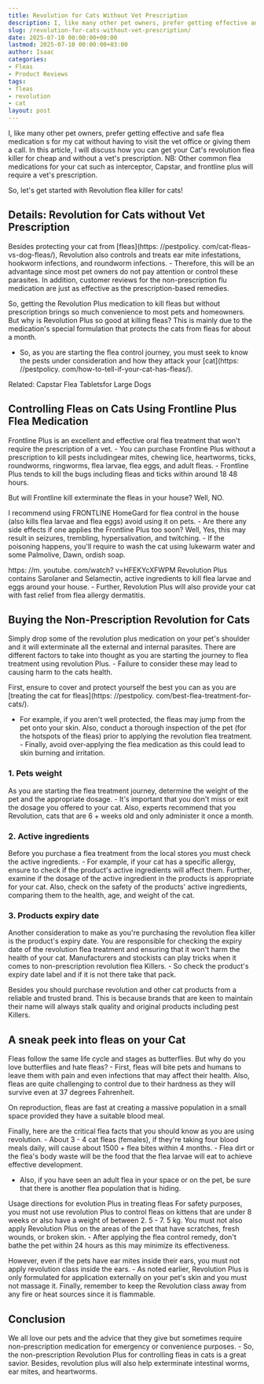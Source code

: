 ```yaml
---
title: Revolution for Cats Without Vet Prescription
description: I, like many other pet owners, prefer getting effective and safe flea medication s for my cat without having to visit the vet office or giving them a call. In...
slug: /revolution-for-cats-without-vet-prescription/
date: 2025-07-10 00:00:00+00:00
lastmod: 2025-07-10 00:00:00+03:00
author: Isaac
categories:
- Fleas
- Product Reviews
tags:
- fleas
- revolution
- cat
layout: post
---
```


I, like many other pet owners, prefer getting effective and safe flea medication s for my cat without having to visit the vet office or giving them a call. In this article, I will discuss how you can get your Cat's revolution flea killer for cheap and without a vet's prescription. NB: Other common flea medications for your cat such as interceptor, Capstar, and frontline plus will require a vet's prescription.

So, let's get started with Revolution flea killer for cats!

##  Details: Revolution for Cats without Vet Prescription

Besides protecting your cat from [fleas](https: //pestpolicy. com/cat-fleas-vs-dog-fleas/), Revolution also controls and treats ear mite infestations, hookworm infections, and roundworm infections. - Therefore, this will be an advantage since most pet owners do not pay attention or control these parasites. In addition, customer reviews for the non-prescription flu medication are just as effective as the prescription-based remedies.

So, getting the Revolution Plus medication to kill fleas but without prescription brings so much convenience to most pets and homeowners. But why is Revolution Plus so good at killing fleas? This is mainly due to the medication's special formulation that protects the cats from fleas for about a month.

- So, as you are starting the flea control journey, you must seek to know the pests under consideration and how they attack your [cat](https: //pestpolicy. com/how-to-tell-if-your-cat-has-fleas/).

Related: Capstar Flea Tabletsfor Large Dogs

##  Controlling Fleas on Cats Using Frontline Plus Flea Medication

Frontline Plus is an excellent and effective oral flea treatment that won't require the prescription of a vet. - You can purchase Frontline Plus without a prescription to kill pests includingear mites, chewing lice, heartworms, ticks, roundworms, ringworms, flea larvae, flea eggs, and adult fleas. - Frontline Plus tends to kill the bugs including fleas and ticks within around 18 48 hours.

But will Frontline kill exterminate the fleas in your house? Well, NO.

I recommend using FRONTLINE HomeGard for flea control in the house (also kills flea larvae and flea eggs) avoid using it on pets. - Are there any side effects if one applies the Frontline Plus too soon? Well, Yes, this may result in seizures, trembling, hypersalivation, and twitching. - If the poisoning happens, you'll require to wash the cat using lukewarm water and some Palmolive, Dawn, ordish soap.

https: //m. youtube. com/watch? v=HFEKYcXFWPM Revolution Plus contains Sarolaner and Selamectin, active ingredients to kill flea larvae and eggs around your house. - Further, Revolution Plus will also provide your cat with fast relief from flea allergy dermatitis.

##  Buying the Non-Prescription Revolution for Cats

Simply drop some of the revolution plus medication on your pet's shoulder and it will exterminate all the external and internal parasites. There are different factors to take into thought as you are starting the journey to flea treatment using revolution Plus. - Failure to consider these may lead to causing harm to the cats health.

First, ensure to cover and protect yourself the best you can as you are [treating the cat for fleas](https: //pestpolicy. com/best-flea-treatment-for-cats/).

- For example, if you aren't well protected, the fleas may jump from the pet onto your skin. Also, conduct a thorough inspection of the pet (for the hotspots of the fleas) prior to applying the revolution flea treatment. - Finally, avoid over-applying the flea medication as this could lead to skin burning and irritation.

###  1. Pets weight

As you are starting the flea treatment journey, determine the weight of the pet and the appropriate dosage. - It's important that you don't miss or exit the dosage you offered to your cat. Also, experts recommend that you Revolution, cats that are 6 + weeks old and only administer it once a month.

###  2. Active ingredients

Before you purchase a flea treatment from the local stores you must check the active ingredients. - For example, if your cat has a specific allergy, ensure to check if the product's active ingredients will affect them. Further, examine if the dosage of the active ingredient in the products is appropriate for your cat. Also, check on the safety of the products' active ingredients, comparing them to the health, age, and weight of the cat.

###  3. Products expiry date

Another consideration to make as you're purchasing the revolution flea killer is the product's expiry date. You are responsible for checking the expiry date of the revolution flea treatment and ensuring that it won't harm the health of your cat. Manufacturers and stockists can play tricks when it comes to non-prescription revolution flea Killers. - So check the product's expiry date label and if it is not there take that pack.

Besides you should purchase revolution and other cat products from a reliable and trusted brand. This is because brands that are keen to maintain their name will always stalk quality and original products including pest Killers.

##  A sneak peek into fleas on your Cat

Fleas follow the same life cycle and stages as butterflies. But why do you love butterflies and hate fleas? - First, fleas will bite pets and humans to leave them with pain and even infections that may affect their health. Also, fleas are quite challenging to control due to their hardness as they will survive even at 37 degrees Fahrenheit.

On reproduction, fleas are fast at creating a massive population in a small space provided they have a suitable blood meal.

Finally, here are the critical flea facts that you should know as you are using revolution. - About 3 - 4 cat fleas (females), if they're taking four blood meals daily, will cause about 1500 + flea bites within 4 months. - Flea dirt or the flea's body waste will be the food that the flea larvae will eat to achieve effective development.

- Also, if you have seen an adult flea in your space or on the pet, be sure that there is another flea population that is hiding.

Usage directions for evolution Plus in treating fleas For safety purposes, you must not use revolution Plus to control fleas on kittens that are under 8 weeks or also have a weight of between 2. 5 - 7. 5 kg. You must not also apply Revolution Plus on the areas of the pet that have scratches, fresh wounds, or broken skin. - After applying the flea control remedy, don't bathe the pet within 24 hours as this may minimize its effectiveness.

However, even if the pets have ear mites inside their ears, you must not apply revolution class inside the ears. - As noted earlier, Revolution Plus is only formulated for application externally on your pet's skin and you must not massage it. Finally, remember to keep the Revolution class away from any fire or heat sources since it is flammable.

##  Conclusion

We all love our pets and the advice that they give but sometimes require non-prescription medication for emergency or convenience purposes. - So, the non-prescription Revolution Plus for controlling fleas in cats is a great savior. Besides, revolution plus will also help exterminate intestinal worms, ear mites, and heartworms.
